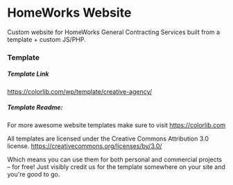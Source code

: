 # HomeWorks Website

Custom website for HomeWorks General Contracting Services built from a template + custom JS/PHP.

### Template

##### Template Link

https://colorlib.com/wp/template/creative-agency/

##### Template Readme:
For more awesome website templates make sure to visit https://colorlib.com

All templates are licensed under the Creative Commons Attribution 3.0 license.
https://creativecommons.org/licenses/by/3.0/

Which means you can use them for both personal and commercial projects – for free! Just visibly credit us for the template somewhere on your site and you're good to go.
